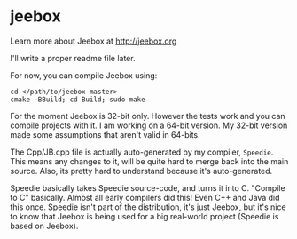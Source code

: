 # jeebox

Learn more about Jeebox at http://jeebox.org

I'll write a proper readme file later.

For now, you can compile Jeebox using:

    cd </path/to/jeebox-master>
    cmake -BBuild; cd Build; sudo make

For the moment Jeebox is 32-bit only. However the tests work and you can compile projects with it. I am working on a 64-bit version. My 32-bit version made some assumptions that aren't valid in 64-bits.

The Cpp/JB.cpp file is actually auto-generated by my compiler, `Speedie`. This means any changes to it, will be quite hard to merge back into the main source. Also, its pretty hard to understand because it's auto-generated.

Speedie basically takes Speedie source-code, and turns it into C. "Compile to C" basically. Almost all early compilers did this! Even C++ and Java did this once. Speedie isn't part of the distribution, it's just Jeebox, but it's nice to know that Jeebox is being used for a big real-world project (Speedie is based on Jeebox).

